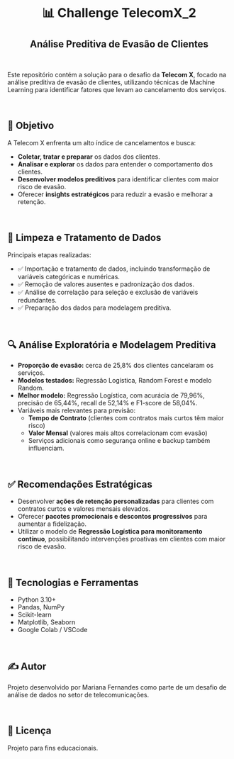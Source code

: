 <h1 align="center">📊 Challenge TelecomX_2</h1>
<h2 align="center">Análise Preditiva de Evasão de Clientes</h2>


<br/>

Este repositório contém a solução para o desafio da **Telecom X**, focado na análise preditiva de evasão de clientes, utilizando técnicas de Machine Learning para identificar fatores que levam ao cancelamento dos serviços.

<br/>

## 🎯 Objetivo

A Telecom X enfrenta um alto índice de cancelamentos e busca:

- **Coletar, tratar e preparar** os dados dos clientes.
- **Analisar e explorar** os dados para entender o comportamento dos clientes.
- **Desenvolver modelos preditivos** para identificar clientes com maior risco de evasão.
- Oferecer **insights estratégicos** para reduzir a evasão e melhorar a retenção.

<br/>

## 🧹 Limpeza e Tratamento de Dados

Principais etapas realizadas:

- ✅ Importação e tratamento de dados, incluindo transformação de variáveis categóricas e numéricas.
- ✅ Remoção de valores ausentes e padronização dos dados.
- ✅ Análise de correlação para seleção e exclusão de variáveis redundantes.
- ✅ Preparação dos dados para modelagem preditiva.

<br/>

## 🔍 Análise Exploratória e Modelagem Preditiva

- **Proporção de evasão:** cerca de 25,8% dos clientes cancelaram os serviços.
- **Modelos testados:** Regressão Logística, Random Forest e modelo Random.
- **Melhor modelo:** Regressão Logística, com acurácia de 79,96%, precisão de 65,44%, recall de 52,14% e F1-score de 58,04%.
- Variáveis mais relevantes para previsão:
  - **Tempo de Contrato** (clientes com contratos mais curtos têm maior risco)
  - **Valor Mensal** (valores mais altos correlacionam com evasão)
  - Serviços adicionais como segurança online e backup também influenciam.

<br/>

## ✅ Recomendações Estratégicas

- Desenvolver **ações de retenção personalizadas** para clientes com contratos curtos e valores mensais elevados.
- Oferecer **pacotes promocionais e descontos progressivos** para aumentar a fidelização.
- Utilizar o modelo de **Regressão Logística para monitoramento contínuo**, possibilitando intervenções proativas em clientes com maior risco de evasão.

<br/>

## 🔧 Tecnologias e Ferramentas

- Python 3.10+
- Pandas, NumPy
- Scikit-learn
- Matplotlib, Seaborn
- Google Colab / VSCode

<br/>

## ✍️ Autor

Projeto desenvolvido por Mariana Fernandes como parte de um desafio de análise de dados no setor de telecomunicações.

<br/>

## 📝 Licença

Projeto para fins educacionais. 
